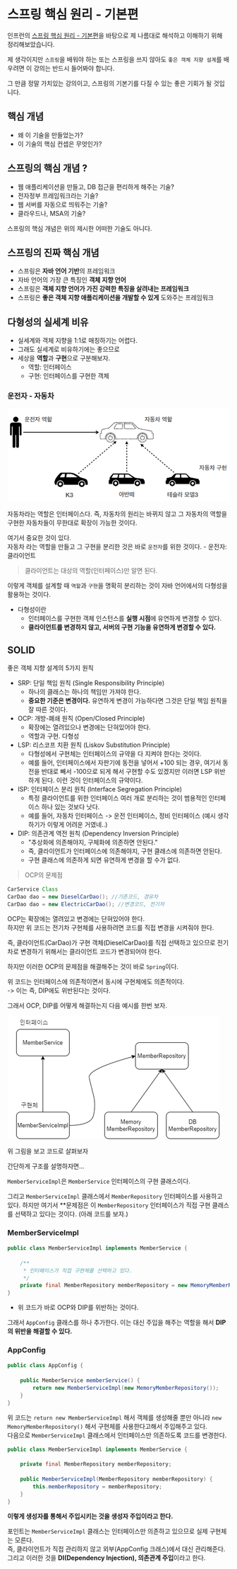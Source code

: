 # 스프링 핵심 원리 - 기본편
인프런의 [스프링 핵심 원리 - 기본편](https://www.inflearn.com/course/%EC%8A%A4%ED%94%84%EB%A7%81-%ED%95%B5%EC%8B%AC-%EC%9B%90%EB%A6%AC-%EA%B8%B0%EB%B3%B8%ED%8E%B8#)을 바탕으로 제 나름대로 해석하고 이해하기 위해 정리해보았습니다.

제 생각이지만 `스프링`을 배워야 하는 또는 스프링을 쓰지 않아도 `좋은 객체 지향 설계`를 배우려면 이 강의는 반드시 들어봐야 합니다.

그 만큼 정말 가치있는 강의이고, 스프링의 기본기를 다질 수 있는 좋은 기회가 될 것입니다.

## 핵심 개념

- 왜 이 기술을 만들었는가?
- 이 기술의 핵심 컨셉은 무엇인가?

## 스프링의 핵심 개념 ?

- 웹 애플리케이션을 만들고, DB 접근을 편리하게 해주는 기술?
- 전자정부 프레임워크라는 기술?
- 웹 서버를 자동으로 띄워주는 기술?
- 클라우드나, MSA의 기술?

스프링의 핵심 개념은 위의 제시한 어떠한 기술도 아니다.

## 스프링의 진짜 핵심 개념

- 스프링은 **자바 언어 기반**의 프레임워크
- 자바 언어의 가장 큰 특징인 **객체 지향 언어**
- 스프링은 **객체 지향 언어가 가진 강력한 특징을 살려내는 프레임워크**
- 스프링은 **좋은 객체 지향 애플리케이션을 개발할 수 있게** 도와주는 프레임워크

## 다형성의 실세계 비유

- 실세계와 객체 지향을 1:1로 매칭하기는 어렵다.
- 그래도 실세계로 비유하기에는 좋으므로
- 세상을 **역할**과 **구현**으로 구분해보자.
    - 역할: 인터페이스
    - 구현: 인터페이스를 구현한 객체

### 운전자 - 자동차

![spring-core1](/images/스프링_핵심_원리-기본편/spring-core1.PNG)

자동차라는 역할은 인터페이스다. 즉, 자동차의 원리는 바뀌지 않고 그 자동차의 역할을 구현한 자동차들이 무한대로 확장이 가능한 것이다.

여기서 중요한 것이 있다.  
자동차 라는 역할을 만들고 그 구현을 분리한 것은 바로 `운전자`를 위한 것이다. - 운전자: 클라이언트

> 클라이언트는 대상의 역할(인터페이스)만 알면 된다.

이렇게 객체를 설계할 때 `역할`과 `구현`을 명확히 분리하는 것이 자바 언어에서의 다형성을 활용하는 것이다.

- 다형성이란
    - 인터페이스를 구현한 객체 인스턴스를 **실행 시점**에 유연하게 변경할 수 있다.
    - **클라이언트를 변경하지 않고, 서버의 구현 기능을 유연하게 변경할 수 있다.**

## SOLID
좋은 객체 지향 설계의 5가지 원칙

- SRP: 단일 책임 원칙 (Single Responsibility Principle)
    - 하나의 클래스는 하나의 책임만 가져야 한다.
    - **중요한 기준은 변경이다.** 유연하게 변경이 가능하다면 그것은 단일 책임 원칙을 잘 따른 것이다.
- OCP: 개방-폐쇄 원칙 (Open/Closed Principle)
    - 확장에는 열려있으나 변경에는 단혀있어야 한다.
    - 역할과 구현. 다형성
- LSP: 리스코프 치환 원칙 (Liskov Substitution Principle)
    - 다형성에서 구현체는 인터페이스의 규약을 다 지켜야 한다는 것이다.
    - 예를 들어, 인터페이스에서 자판기에 동전을 넣어서 +100 되는 경우, 여기서 동전을 반대로 빼서 -100으로 되게 해서 구현할 수도 있겠지만 이러면 LSP 위반하게 된다. 이런 것이 인터페이스의 규약이다.
- ISP: 인터페이스 분리 원칙 (Interface Segregation Principle)
    - 특정 클라이언트를 위한 인터페이스 여러 개로 분리하는 것이 범용적인 인터페이스 하나 있는 것보다 낫다.
    - 예를 들어, 자동차 인터페이스 -> 운전 인터페이스, 정비 인터페이스 (예시 생각하기가 이렇게 어려운 거였네..)
- DIP: 의존관계 역전 원칙 (Dependency Inversion Principle)
    - "추상화에 의존해야지, 구체화에 의존하면 안된다."
    - 즉, 클라이언트가 인터페이스에 의존해야지, 구현 클래스에 의존하면 안된다.
    - 구현 클래스에 의존하게 되면 유연하게 변경을 할 수가 없다.

> OCP의 문제점

```java
CarService Class
CarDao dao = new DieselCarDao(); //기존코드, 경유차
CarDao dao = new ElectricCarDao(); //변경코드, 전기차
```

OCP는 확장에는 열려있고 변경에는 단혀있어야 한다.  
하지만 위 코드는 전기차 구현체를 사용하려면 코드를 직접 변경을 시켜줘야 한다.

즉, 클라이언트(CarDao)가 구현 객체(DieselCarDao)를 직접 선택하고 있으므로 전기차로 변경하기 위해서는 클라이언트 코드가 변경되어야 한다.

하지만 이러한 OCP의 문제점을 해결해주는 것이 바로 `Spring`이다.

위 코드는 인터페이스에 의존적이면서 동시에 구현체에도 의존적이다.  
-> 이는 즉, DIP에도 위반된다는 것이다.

그래서 OCP, DIP를 어떻게 해결하는지 다음 예시를 한번 보자.

![note1](/images/스프링_핵심_원리-기본편/note1.png)

위 그림을 보고 코드로 살펴보자

간단하게 구조를 설명하자면...

`MemberServiceImpl`은 `MemberService` 인터페이스의 구현 클래스이다.

그리고 `MemberServiceImpl` 클래스에서 `MemberRepository` 인터페이스를 사용하고 있다. 하지만 여기서 **문제점은 이 `MemberRepository` 인터페이스가 직접 구현 클래스를 선택하고 있다는 것이다. (아래 코드를 보자.)

### MemberServiceImpl

```java
public class MemberServiceImpl implements MemberService {

    /**
     * 인터페이스가 직접 구현체를 선택하고 있다.
     */
    private final MemberRepository memberRepository = new MemoryMemberRepository();
}
```

- 위 코드가 바로 OCP와 DIP를 위반하는 것이다.

그래서 `AppConfig` 클래스를 하나 추가한다. 이는 대신 주입을 해주는 역할을 해서 **DIP의 위반을 해결할 수 있다.**

### AppConfig

```java
public class AppConfig {

    public MemberService memberService() {
        return new MemberServiceImpl(new MemoryMemberRepository());
    }
}
```

위 코드는 `return new MemberServiceImpl` 해서 객체를 생성해줄 뿐만 아니라 `new MemoryMemberRepository()` 해서 구현체를 사용한다고해서 주입해주고 있다.  
다음으로 `MemberServiceImpl` 클래스에서 인터페이스만 의존하도록 코드를 변경한다.

```java
public class MemberServiceImpl implements MemberService {

    private final MemberRepository memberRepository;

    public MemberServiceImpl(MemberRepository memberRepository) {
        this.memberRepository = memberRepository;
    }
}
```

**이렇게 생성자를 통해서 주입시키는 것을 생성자 주입이라고 한다.**

포인트는 `MemberServiceImpl` 클래스는 인터페이스만 의존하고 있으므로 실제 구현체는 모른다.  
즉, 클라이언트가 직접 관리하지 않고 외부(AppConfig 크래스)에서 대신 관리해준다.  
그리고 이러한 것을 **DI(Dependency Injection), 의존관계 주입**이라고 한다.